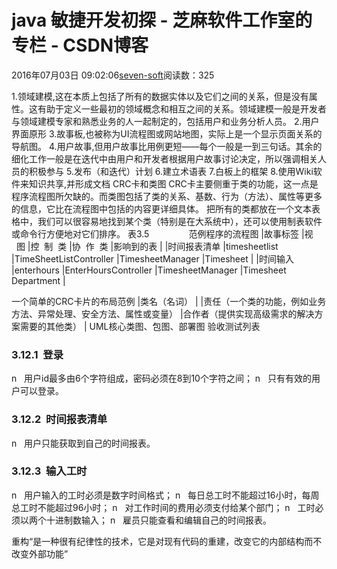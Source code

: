 
# java 敏捷开发初探 -  芝麻软件工作室的专栏 - CSDN博客


2016年07月03日 09:02:06[seven-soft](https://me.csdn.net/softn)阅读数：325


1.领域建模,这在本质上包括了所有的数据实体以及它们之间的关系，但是没有属性。这有助于定义一些最初的领域概念和相互之间的关系。领域建模一般是开发者与领域建模专家和熟悉业务的人一起制定的，包括用户和业务分析人员。
2.用户界面原形
3.故事板,也被称为UI流程图或网站地图，实际上是一个显示页面关系的导航图。
4.用户故事,但用户故事比用例更短——每个一般是一到三句话。其余的细化工作一般是在迭代中由用户和开发者根据用户故事讨论决定，所以强调相关人员的积极参与
5.发布（和迭代）计划
6.建立术语表
7.白板上的框架
8.使用Wiki软件来知识共享,并形成文档
CRC卡和类图
CRC卡主要侧重于类的功能，这一点是程序流程图所欠缺的。而类图包括了类的关系、基数、行为（方法）、属性等更多的信息，它比在流程图中包括的内容更详细具体。
把所有的类都放在一个文本表格中，我们可以很容易地找到某个类（特别是在大系统中），还可以使用制表软件或命令行方便地对它们排序。
表3.5                范例程序的流程图
|故事标签
|视    图
|控  制  类
|协  作  类
|影响到的表
|
|时间报表清单
|timesheetlist
|TimeSheetListController
|TimesheetManager
|Timesheet
|
|时间输入
|enterhours
|EnterHoursController
|TimesheetManager
|Timesheet Department
|

一个简单的CRC卡片的布局范例
|类名（名词）
|
|责任（一个类的功能，例如业务方法、异常处理、安全方法、属性或变量）
|合作者（提供实现高级需求的解决方案需要的其他类）
|
UML核心类图、包图、部署图
验收测试列表
### 3.12.1  登录
n   用户id最多由6个字符组成，密码必须在8到10个字符之间；
n   只有有效的用户可以登录。
### 3.12.2  时间报表清单
n   用户只能获取到自己的时间报表。
### 3.12.3  输入工时
n   用户输入的工时必须是数字时间格式；
n   每日总工时不能超过16小时，每周总工时不能超过96小时；
n   对工作时间的费用必须支付给某个部门；
n   工时必须以两个十进制数输入；
n   雇员只能查看和编辑自己的时间报表。

重构“是一种很有纪律性的技术，它是对现有代码的重建，改变它的内部结构而不改变外部功能”

